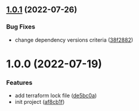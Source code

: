## [1.0.1](https://github.com/cktf/terraform-hcloud-wireguard/compare/1.0.0...1.0.1) (2022-07-26)


### Bug Fixes

* change dependency versions criteria ([38f2882](https://github.com/cktf/terraform-hcloud-wireguard/commit/38f288273df4630250a10022a0ad2d3aafd79ef0))

# 1.0.0 (2022-07-19)


### Features

* add terraform lock file ([de5bc0a](https://github.com/cktf/terraform-hcloud-wireguard/commit/de5bc0abb7e83298464867c2a75e4904e919109e))
* init project ([af8cb1f](https://github.com/cktf/terraform-hcloud-wireguard/commit/af8cb1fb03a5facecd54b120e1a0ce16bdbded57))
